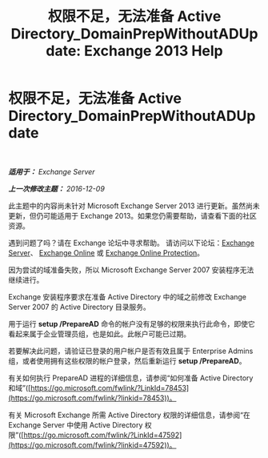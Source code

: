 ﻿---
title: '权限不足，无法准备 Active Directory_DomainPrepWithoutADUpdate: Exchange 2013 Help'
TOCTitle: 权限不足，无法准备 Active Directory_DomainPrepWithoutADUpdate
ms:assetid: 4283c4b9-983f-460e-a5de-42b2772eae0d
ms:mtpsurl: https://technet.microsoft.com/zh-cn/library/ms.exch.setupreadiness.domainprepwithoutadupdate(v=EXCHG.150)
ms:contentKeyID: 50490435
ms.date: 01/11/2018
mtps_version: v=EXCHG.150
ms.translationtype: HT
---

# 权限不足，无法准备 Active Directory\_DomainPrepWithoutADUpdate

 

_**适用于：** Exchange Server_

_**上一次修改主题：** 2016-12-09_

此主题中的内容尚未针对 Microsoft Exchange Server 2013 进行更新。虽然尚未更新，但仍可能适用于 Exchange 2013。如果您仍需要帮助，请查看下面的社区资源。

遇到问题了吗？请在 Exchange 论坛中寻求帮助。 请访问以下论坛：[Exchange Server](https://go.microsoft.com/fwlink/p/?linkid=60612)、 [Exchange Online](https://go.microsoft.com/fwlink/p/?linkid=267542) 或 [Exchange Online Protection](https://go.microsoft.com/fwlink/p/?linkid=285351)。

因为尝试的域准备失败，所以 Microsoft Exchange Server 2007 安装程序无法继续进行。

Exchange 安装程序要求在准备 Active Directory 中的域之前修改 Exchange Server 2007 的 Active Directory 目录服务。

用于运行 **setup /PrepareAD** 命令的帐户没有足够的权限来执行此命令，即使它看起来属于企业管理员组，也是如此。此帐户可能已过期。

若要解决此问题，请验证已登录的用户帐户是否有效且属于 Enterprise Admins 组，或者使用拥有这些权限的帐户登录，然后重新运行 **setup /PrepareAD**。

有关如何执行 PrepareAD 进程的详细信息，请参阅“如何准备 Active Directory 和域”([https://go.microsoft.com/fwlink/?LinkId=78453](https://go.microsoft.com/fwlink/?linkid=78453))。

有关 Microsoft Exchange 所需 Active Directory 权限的详细信息，请参阅“在 Exchange Server 中使用 Active Directory 权限”([https://go.microsoft.com/fwlink/?LinkId=47592](https://go.microsoft.com/fwlink/?linkid=47592))。

